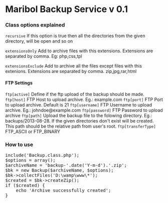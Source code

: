 Maribol Backup Service v 0.1
===============

<h3>Class options explained</h3>

<code>recursive</code> If this option is true then all the directories from the given directory, will be open and so on

<code>extensionsOnly</code> Add to archive files with this extensions. Extensions are separated by comma. Eg: php,css,tpl

<code>extensionsExclude</code> Add to archive all the files except files with this extenions. Extensions are separated by comma. zip,jpg,rar,html

<h4>FTP Settings</h4>
<code>ftp[active]</code> Define if the ftp upload of the backup should be made.
<code>ftp[host]</code> FTP Host to upload archive. Eg.: example.com
<code>ftp[port]</code> FTP Port to upload archive. Default is 21
<code>ftp[username]</code> FTP Username to upload archive. Eg.: johndoe@example.com
<code>ftp[password]</code> FTP Password to upload archive
<code>ftp[path]</code> Upload the backup file to the folowing directory. Eg.: backups/2013-08-28. If the given directories don't exist will be created. This path should be the relative path from user's root.
<code>ftp[transferType]</code> FTP_ASCII or FTP_BINARY

<h3>How to use</h3>
<pre>
include('Backup.class.php');
$options = array();
$archiveName = 'backup-'.date('Y-m-d').'.zip';
$bk = new Backup($archiveName, $options);
$bk->collectFiles('D:\wamp\www\*');
$created = $bk->createZip();
if ($created) {
    echo 'Archive successfully created';
}
</pre>